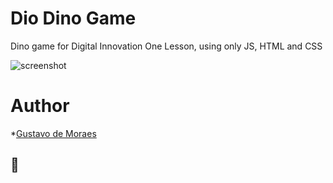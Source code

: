 # Dio Dino Game 
Dino game for Digital Innovation One Lesson, using only JS, HTML and CSS

![screenshot](example.png?raw=true "screenshot")

# Author
*[Gustavo de Moraes](https://www.linkedin.com/in/gustavo-moraes-8464451ab/)


## 🚀 
